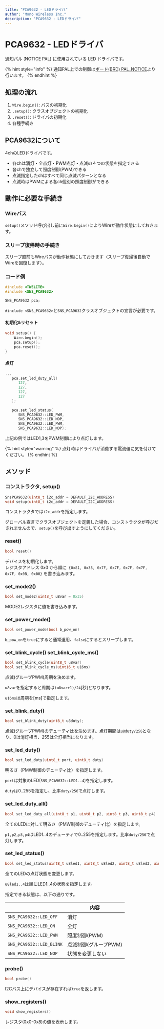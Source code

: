 ```yaml
---
title: "PCA9632 - LEDドライバ"
author: "Mono Wireless Inc."
description: "PCA9632 - LEDドライバ"
---
```


# PCA9632 - LEDドライバ

通知パル (NOTICE PAL) に使用されている LED ドライバです。

{% hint style="info" %}
通知PAL上での制御は[ボード(BRD) PAL\_NOTICE](../boards/pal/pal\_notice.md)より行います。
{% endhint %}



## 処理の流れ

1. `Wire.begin()`: バスの初期化
2. `.setup()`: クラスオブジェクトの初期化
3. `.reset()`: ドライバの初期化
4. 各種手続き



## PCA9632について

4chのLEDドライバです。

* 各chは消灯・全点灯・PWM点灯・点滅の４つの状態を指定できる
* 各chで独立して照度制御(PWM)できる
* 点滅指定したchはすべて同じ点滅パターンとなる
* 点滅時はPWMによる各ch個別の照度制御ができる



## 動作に必要な手続き

### Wireバス

`setup()`メソッド呼び出し前に`Wire.begin()`によりWireが動作状態にしておきます。



### スリープ復帰時の手続き

スリープ直前もWireバスが動作状態にしておきます（スリープ復帰後自動でWireを回復します）。



### コード例

```cpp
#include <TWELITE>
#include <SNS_PCA9632>

SNS_PCA9632 pca;
```

`#include <SNS_PCA9632>`と`SNS_PCA9632`クラスオブジェクトの宣言が必要です。



#### 初期化&リセット

```cpp
void setup() {
    Wire.begin();
    pca.setup();
    pca.reset();
}
```



#### 点灯

```cpp
...
 ​  pca.set_led_duty_all(
      127,
      127,
      127,
      127
   );
   
   pca.set_led_status(
      SNS_PCA9632::LED_PWM,
      SNS_PCA9632::LED_NOP,
      SNS_PCA9632::LED_PWM,
      SNS_PCA9632::LED_NOP);
```

上記の例ではLED1,3をPWM制御により点灯します。

{% hint style="warning" %}
点灯時はドライバが消費する電流値に気を付けてください。
{% endhint %}



## メソッド

### コンストラクタ, setup()

```cpp
SnsPCA9632(uint8_t i2c_addr = DEFAULT_I2C_ADDRESS)
void setup(uint8_t i2c_addr = DEFAULT_I2C_ADDRESS)
```

コンストラクタでは`i2c_addr`を指定します。

グローバル宣言でクラスオブジェクトを定義した場合、コンストラクタが呼びだされませんので、`setup()`を呼び出すようにしてください。



### reset()

```cpp
bool reset()
```

デバイスを初期化します。\
レジスタアドレス 0x0 から順に` {0x81, 0x35, 0x7F, 0x7F, 0x7F, 0x7F, 0x7F, 0x0B, 0x00}` を書き込みます。



### set\_mode2()

```cpp
bool set_mode2(uint8_t u8var = 0x35)
```

MODE2レジスタに値を書き込みます。



### set\_power\_mode()

```cpp
bool set_power_mode(bool b_pow_on)
```

`b_pow_on`を`true`にすると通常運用、`false`にするとスリープします。



### set\_blink\_cycle() set\_blink\_cycle\_ms()

```cpp
bool set_blink_cycle(uint8_t u8var)
bool set_blink_cycle_ms(uint16_t u16ms)
```

点滅(グループPWM)周期を決めます。

`u8var`を指定すると周期は`(u8var+1)/24`\[秒]となります。

`u16ms`は周期を\[ms]で指定します。



### set\_blink\_duty()

```cpp
bool set_blink_duty(uint8_t u8duty);
```

点滅(グループPWM)のデューティ比を決めます。点灯期間は`u8duty/256`となり、0は消灯相当、255は全灯相当になります。



### &#x20;set\_led\_duty()

```cpp
bool set_led_duty(uint8_t port, uint8_t duty)
```

明るさ（PMW制御のデューティ比）を指定します。

`port`は対象のLED(`SNS_PCA9632::LED1..4`)を指定します。

`duty`は0..255を指定し、比率`duty/256`で点灯します。



### set\_led\_duty\_all()

```cpp
bool set_led_duty_all(uint8_t p1, uint8_t p2, uint8_t p3, uint8_t p4)
```

全てのLEDに対して明るさ（PMW制御のデューティ比）を指定します。

`p1,p2,p3,p4`はLED1..4のデューティで0..255を指定します。比率`duty/256`で点灯します。



### set\_led\_status()

```cpp
bool set_led_status(uint8_t u8led1, uint8_t u8led2, uint8_t u8led3, uint8_t u8led4)
```

全てのLEDの点灯状態を変更します。

`u8led1..4`は順にLED1..4の状態を指定します。

指定できる状態は、以下の通りです。

|                          | 内容            |
| ------------------------ | ------------- |
| `SNS_PCA9632::LED_OFF`   | 消灯            |
| `SNS_PCA9632::LED_ON`    | 全灯            |
| `SNS_PCA9632::LED_PWM`   | 照度制御(PWM)     |
| `SNS_PCA9632::LED_BLINK` | 点滅制御(グループPWM) |
| `SNS_PCA9632::LED_NOP`   | 状態を変更しない      |



### probe()

```cpp
bool probe()
```

I2Cバス上にデバイスが存在すれば`true`を返します。



### show\_registers()

```cpp
void show_registers()
```

レジスタ(0x0-0x8)の値を表示します。

